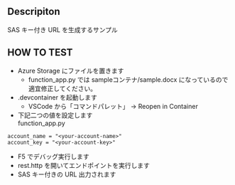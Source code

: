 ## Descripiton
SAS キー付き URL を生成するサンプル

## HOW TO TEST
- Azure Storage にファイルを置きます
  - function_app.py では sampleコンテナ/sample.docx になっているので適宜修正してください。
- .devcontainer を起動します
  - VSCode から「コマンドパレット」 → Reopen in Container
- 下記二つの値を設定します  
function_app.py
```
account_name = "<your-account-name>"
account_key = "<your-account-key>"
```
- F5 でデバッグ実行します
- rest.http を開いてエンドポイントを実行します
- SAS キー付きの URL 出力されます
